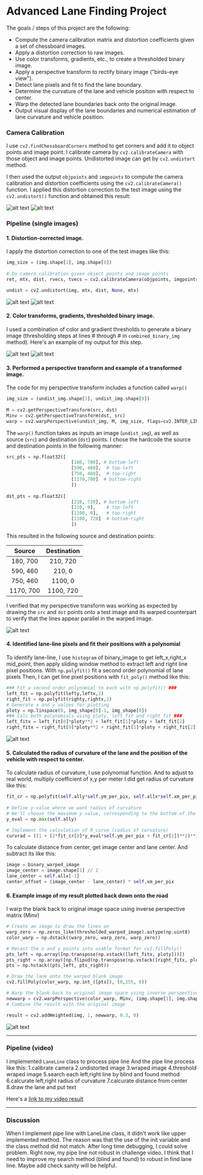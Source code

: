 # Advanced Lane Finding Project

The goals / steps of this project are the following:

* Compute the camera calibration matrix and distortion coefficients given a set of chessboard images.
* Apply a distortion correction to raw images.
* Use color transforms, gradients, etc., to create a thresholded binary image.
* Apply a perspective transform to rectify binary image ("birds-eye view").
* Detect lane pixels and fit to find the lane boundary.
* Determine the curvature of the lane and vehicle position with respect to center.
* Warp the detected lane boundaries back onto the original image.
* Output visual display of the lane boundaries and numerical estimation of lane curvature and vehicle position.

[//]: # "Image References"

[image_org]: ./camera_cal/calibration2.jpg "Original"
[image_cal]: ./output_images/calibration2.jpg "Calibrated"
[image0]: ./test_images/test1.jpg  "Original"
[image1]: ./output_images/undistorted_test1.jpg "Undistorted"
[image2]: ./output_images/thresholed_binary_test1.jpg "Thresholed binary"
[image3]: ./output_images/birdseye_test1.jpg "Birds-eye View"
[image4]: ./output_images/fit_polynomial_sliding_window_test1.jpg "Fit Polynomial"
[image5]: ./output_images/laneline_weighted_test1.jpg "Output"
[video1]: ./project_video.mp4 "Video"

### Camera Calibration

I use  `cv2.findChessboardCorners` method to get corners and add it to object points and image point. I calibrate camera by  `cv2.calibrateCamera` with those object and image points.
Undistorted image can get by  `cv2.undistort` method.

I then used the output `objpoints` and `imgpoints` to compute the camera calibration and distortion coefficients using the `cv2.calibrateCamera()` function.  I applied this distortion correction to the test image using the `cv2.undistort()` function and obtained this result: 

![alt text][image_org]    ![alt text][image_cal]

### Pipeline (single images)

#### 1. Distortion-corrected image.

I apply the distortion correction to one of the test images like this:

```python
img_size = (img.shape[1], img.shape[0])
    
# Do camera calibration given object points and image points
ret, mtx, dist, rvecs, tvecs = cv2.calibrateCamera(objpoints, imgpoints, img_size,None,None)

undist = cv2.undistort(img, mtx, dist, None, mtx)
```

![alt text][image0]    ![alt text][image1]

#### 2. Color transforms, gradients,  thresholded binary image.

I used a combination of color and gradient thresholds to generate a binary image (thresholding steps at lines # through # in `combined_binary_img` method).  Here's an example of my output for this step.

![alt text][image0]    ![alt text][image2]

#### 3. Performed a perspective transform and example of a transformed image.

The code for my perspective transform includes a function called `warp()`

```python
img_size = (undist_img.shape[1], undist_img.shape[0])   
    
M = cv2.getPerspectiveTransform(src, dst) 
Minv = cv2.getPerspectiveTransform(dst, src)
warp = cv2.warpPerspective(undist_img, M, img_size, flags=cv2.INTER_LINEAR)
```

The `warp()` function takes as inputs an image (`undist_img`), as well as source (`src`) and destination (`dst`) points.  I chose the hardcode the source and destination points in the following manner:

```python
src_pts = np.float32([
                        [180, 700], # bottom-left 
                        [590, 460],  # top-left
                        [750, 460],  # top-right
                        [1170,700]  # bottom-right                        
                        ])
    
dst_pts = np.float32([
                        [210, 720], # bottom-left 
                        [210, 0],    # top-left
                        [1100, 0],   # top-right
                        [1100, 720]  # bottom-right                        
                        ])
```

This resulted in the following source and destination points:

|  Source   | Destination |
| :-------: | :---------: |
| 180, 700  |  210, 720   |
| 590, 460  |   210, 0    |
| 750, 460  |   1100, 0   |
| 1170, 700 |  1100, 720  |

I verified that my perspective transform was working as expected by drawing the `src` and `dst` points onto a test image and its warped counterpart to verify that the lines appear parallel in the warped image.

![alt text][image3]

#### 4. Identified lane-line pixels and fit their positions with a polynomial

To identify lane-line, I use `histogram` of binary_image to get left_x,right_x mid_point, then apply sliding window method to extract left and right line pixel positions.
With `np.polyfit()` fit a second order polynomial of lane pixels
Then, I can get line pixel positions with `fit_poly()` method like this:

```python
### Fit a second order polynomial to each with np.polyfit() ###
left_fit = np.polyfit(lefty,leftx,2)
right_fit = np.polyfit(righty,rightx,2)
# Generate x and y values for plotting
ploty = np.linspace(0, img_shape[0]-1, img_shape[0])
### Calc both polynomials using ploty, left_fit and right_fit ###
left_fitx = left_fit[0]*ploty**2 + left_fit[1]*ploty + left_fit[2]
right_fitx = right_fit[0]*ploty**2 + right_fit[1]*ploty + right_fit[2]
```
![alt text][image4]

#### 5. Calculated the radius of curvature of the lane and the position of the vehicle with respect to center.

To calculate radius of curvature, I use polynomial function.
And to adjust to real world, multiply coefficient of x,y per meter
I did get radius of curvature like this:

```python
fit_cr = np.polyfit(self.ally*self.ym_per_pix, self.allx*self.xm_per_pix, 2)
        
# Define y-value where we want radius of curvature
# We'll choose the maximum y-value, corresponding to the bottom of the image
y_eval = np.max(self.ally)

# Implement the calculation of R_curve (radius of curvature) 
curvrad = ((1 + (2*fit_cr[0]*y_eval*self.ym_per_pix + fit_cr[1])**2)**1.5) / np.absolute(2*fit_cr[0])
```
To calculate distance from center, get image center and lane center.
And subtract its like this:

```python
image = binary_warped_image    
image_center = image.shape[1] // 2
lane_center = self.allx[-1]
center_offset = (image_center - lane_center) * self.xm_per_pix
```

#### 6. Example image of my result plotted back down onto the road 

I warp the blank back to original image space using inverse perspective matrix (Minv)

```python
# Create an image to draw the lines on
warp_zero = np.zeros_like(thresholded_warped_image).astype(np.uint8)        
color_warp = np.dstack((warp_zero, warp_zero, warp_zero))       

# Recast the x and y points into usable format for cv2.fillPoly()
pts_left = np.array([np.transpose(np.vstack([left_fitx, ploty]))])
pts_right = np.array([np.flipud(np.transpose(np.vstack([right_fitx, ploty])))])
pts = np.hstack((pts_left, pts_right))

# Draw the lane onto the warped blank image
cv2.fillPoly(color_warp, np.int_([pts]), (0,255, 0))

# Warp the blank back to original image space using inverse perspective matrix (Minv)
newwarp = cv2.warpPerspective(color_warp, Minv, (img.shape[1], img.shape[0])) 
# Combine the result with the original image

result = cv2.addWeighted(img, 1, newwarp, 0.3, 0)
```

![alt text][image5]

---

### Pipeline (video)

I implemented `LaneLine` class to process pipe line
And the pipe line process like this:
  1.calibrate camera
  2.undistorted image
  3.wraped image
  4.threshold wraped image
  5.search each left,right line by blind and found method
  6.calcurate left,right radius of curvature
  7.calcurate distance from center
  8.draw the lane and put text

Here's a [link to my video result](./project_video_output.mp4)

---

### Discussion

When I implement pipe line with LaneLine class, it didn't  work like upper implemented method.
The reason was that the use of the init variable and the class method did not match.
After long time debugging, I could solve problem.
Right now, my pipe line not robust in challenge video.
I think that I need to improve my search method (blind and found) to robust in find lane line.
Maybe add check sanity will be helpful.
